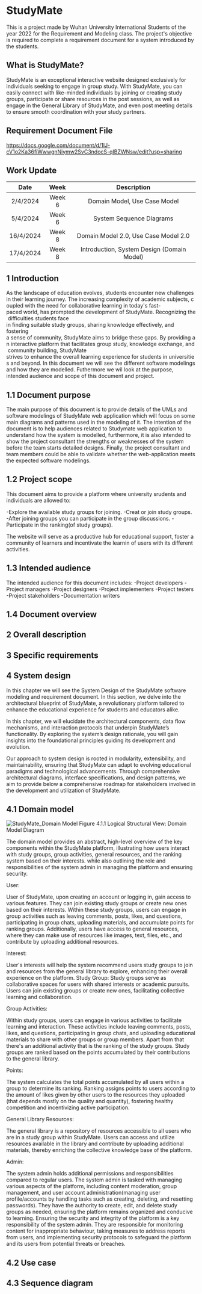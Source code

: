 # StudyMate
This is a project made by Wuhan University International Students of the year 2022 for the Requirement and Modeling class. 
The project's objective is required to complete a requirement document for a system introduced by the students. 

## What is StudyMate?
StudyMate is an exceptional interactive website designed exclusively for individuals seeking to engage in group study. With StudyMate, you can easily connect with like-minded individuals by joining or creating study groups, participate or share resources in the
post sessions, as well as engage in the General Library of StudyMate, and even post meeting details to ensure smooth coordination with your study partners.

## Requirement Document File
https://docs.google.com/document/d/1IJ-cV1o2Ka36fiWwwgnNiymw2SvC3ndocS-qIBZWNsw/edit?usp=sharing

## Work Update
| Date | Week | Description |
| :----: | :---: | :------------------------------------: |
| 2/4/2024 | Week 6 | Domain Model, Use Case Model |
| 5/4/2024 | Week 6 | System Sequence Diagrams |
| 16/4/2024 | Week 8 | Domain Model 2.0, Use Case Model 2.0 |
| 17/4/2024 | Week 8 | Introduction, System Design (Domain Model) |

##  1 Introduction
As the landscape of education evolves, students encounter new challenges in their learning journey. The increasing complexity of academic subjects, coupled with the need for collaborative learning in today's fast-paced world, has prompted the development of StudyMate. Recognizing the difficulties students face in finding suitable study groups, sharing knowledge effectively, and 
fostering a sense of community, StudyMate aims to bridge these gaps. By providing an interactive platform that facilitates group study, knowledge exchange, and community building, StudyMate 
strives to enhance the overall learning experience for students in universities and beyond.
In this document we will see the different software modelings and how they are modelled. Futhermore we wil look at the purpose, intended audience and scope of this document and project.

## 1.1 Document purpose
The main purpose of this document is to provide details of the UMLs and software modelings of StudyMate web application which will focus on some main diagrams and patterns used in the modeling of it. The intention of the document is to help audiences related to Studymate web application to understand how the system is modelled, furthermore, it is also intended to show the project consultant the strengths or weaknesses of the system before the team starts detailed designs. Finally, the project consultant and team members could be able to validate whether the web-application meets the expected software modelings.

## 1.2 Project scope
This document aims to provide a platform where university srudents and individuals are allowed to:

-Explore the available study groups for joining.
-Creat or join study groups.
-After joining groups you can participate in the group discussions.
-Participate in the ranking(of study groups).

The website will serve as a productive hub for educational support, foster a community of learners and incentivate the learnin of users with its different activities.

## 1.3 Intended audience
The intended audience for this document includes:
-Project developers
-Project managers
-Project designers
-Project implementers
-Project testers
-Project stakeholders
-Documentation writers

## 1.4 Document overview






## 2 Overall description




## 3 Specific requirements




## 4 System design
In this chapter we will see the System Design of the StudyMate software modeling and requirement document. In this section, we delve into the architectural blueprint of StudyMate, a revolutionary platform tailored to enhance the educational experience for students and educators alike.

In this chapter, we will elucidate the architectural components, data flow mechanisms, and interaction protocols that underpin StudyMate’s functionality. By exploring the system’s design rationale, you will gain insights into the foundational principles guiding its development and evolution.

Our approach to system design is rooted in modularity, extensibility, and maintainability, ensuring that StudyMate can adapt to evolving educational paradigms and technological advancements. Through comprehensive architectural diagrams, interface specifications, and design patterns, we aim to provide below a comprehensive roadmap for stakeholders involved in the development and utilization of StudyMate.

## 4.1 Domain model
![StudyMate_Domain Model](https://github.com/MetaKt/StudyMate/assets/91473477/f72e3cd6-b504-4b6a-9892-8c3ba020231a)
Figure 4.1.1 Logical Structural View: Domain Model Diagram

The domain model provides an abstract, high-level overview of the key components within the StudyMate platform, illustrating how users interact with study groups, group activities, general resources, and the ranking system based on their interests. while also outlining the role and responsibilities of the system admin in managing the platform and ensuring security.

User:

User of StudyMate, upon creating an account or logging in, gain access to various features. They can join existing study groups or create new ones based on their interests. Within these study groups, users can engage in group activities such as leaving comments, posts, likes, and questions, participating in group chats, uploading materials, and accumulate points for ranking groups. Additionally, users have access to general resources, where they can make use of resources like images, text, files, etc., and contribute by uploading additional resources. 

Interest:

User's interests will help the system recommend users study groups to join and resources from the general library to explore, enhancing their overall experience on the platform.
Study Group:
Study groups serve as collaborative spaces for users with shared interests or academic pursuits. Users can join existing groups or create new ones, facilitating collective learning and collaboration.

Group Activities:

Within study groups, users can engage in various activities to facilitate learning and interaction. These activities include leaving comments, posts, likes, and questions, participating in group chats, and uploading educational materials to share with other groups or group members. Apart from that there's an additional activity that is the ranking of the study groups. Study groups are ranked based on the points accumulated by their contributions to the general library. 

Points:

The system calculates the total points accumulated by all users within a group to determine its ranking. Ranking assigns points to users according to the amount of likes given by other users to the  resources they uploaded (that depends mostly on the quality and quantity), fostering healthy competition and incentivizing active participation. 

General Library Resources:

The general library is a repository of resources accessible to all users who are in a study group within StudyMate. Users can access and utilize resources available in the library and contribute by uploading additional materials, thereby enriching the collective knowledge base of the platform.

Admin:

The system admin holds additional permissions and responsibilities compared to regular users. 
The system admin is tasked with managing various aspects of the platform, including content moderation, group management, and user account administration(managing user profile/accounts by handling tasks such as creating, deleting, and resetting passwords). They have the authority to create, edit, and delete study groups as needed, ensuring the platform remains organized and conducive to learning.
Ensuring the security and integrity of the platform is a key responsibility of the system admin. They are responsible for monitoring content for inappropriate behaviour, taking measures to address reports from users, and implementing security protocols to safeguard the platform and its users from potential threats or breaches.

## 4.2 Use case

## 4.3 Sequence diagram
